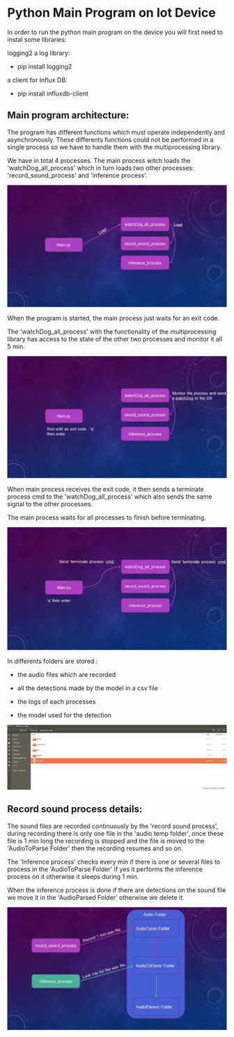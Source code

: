 # Python Main Program on Iot Device

In order to run the python main program on the device you will first need to instal some libraries:

logging2 a log library:
- pip install logging2

a client for Influx DB:
- pip install influxdb-client

## Main program architecture:

The program has different functions which must operate independently and asynchronously. These differents functions could not be performed in a single process so we have to handle them with the multiprocessing library.

We have in total 4 processes. The main process witch loads the 'watchDog_all_process' which in turn loads two other processes: 'record_sound_process' and 'inference process'.

![pic1](pictures/1.jpg)

When the program is started, the main process just waits for an exit code.

The 'watchDog_all_process' with the functionality of the multiprocessing library has access to the state of the other two processes and monitor it all 5 min.

![pic2](pictures/2.jpg)

When main process receives the exit code, it then sends a terminate process cmd to the 'watchDog_all_process' which also sends the same signal to the other processes.

The main process waits for all processes to finish before terminating.

![pic3](pictures/3.jpg)

In differents folders are stored :

- the audio files which are recorded

- all the detections made by the model in a csv file

- the logs of each processes

- the model used for the detection

![pic4](pictures/4.jpg)

## Record sound process details:

The sound files are recorded continuously by the 'record sound process', during recording there is only one file in the 'audio temp folder', once these file is 1 min long the recording is stopped and the file is moved to the 'AudioToParse Folder' then the recording resumes and so on.

The 'Inference process' checks every min if there is one or several files to process in the 'AudioToParse Folder' if yes it performs the inference process on it otherwise it sleeps during 1 min.

When the inference process is done if there are detections on the sound file we move it in the 'AudioParsed Folder' otherwise we delete it.

![pic5](pictures/5.jpg)












